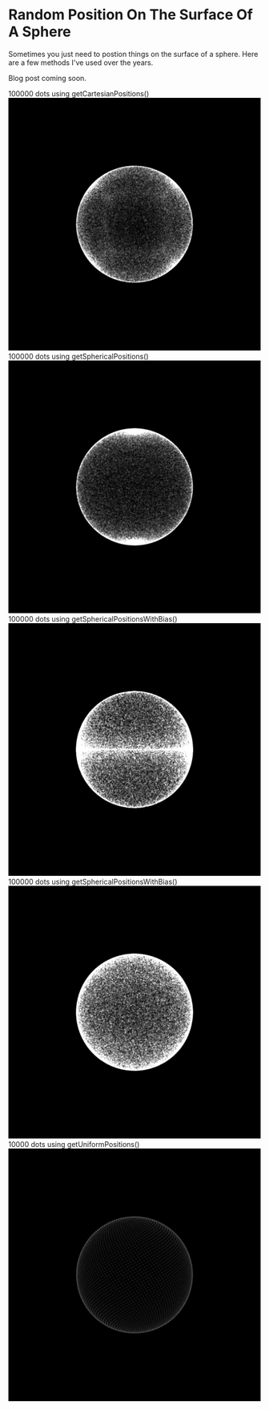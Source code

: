 # Random Position On The Surface Of A Sphere
Sometimes you just need to postion things on the surface of a sphere. Here are a few methods I've used over the years.

Blog post coming soon.

100000 dots using getCartesianPositions() ![100000 dots using getCartesianPositions()](screenshots/Vec3.png)
100000 dots using getSphericalPositions() ![100000 dots using getSphericalPositions()](screenshots/Spherical.png)
100000 dots using getSphericalPositionsWithBias() ![100000 dots using getSphericalPositionsWithBias()](screenshots/Spherical%20bias%201.png)
100000 dots using getSphericalPositionsWithBias() ![100000 dots using getSphericalPositionsWithBias()](screenshots/Spherical%20bias%200.5.png)
10000 dots using getUniformPositions() ![10000 dots using getUniformPositions()](screenshots/Uniform.png)
